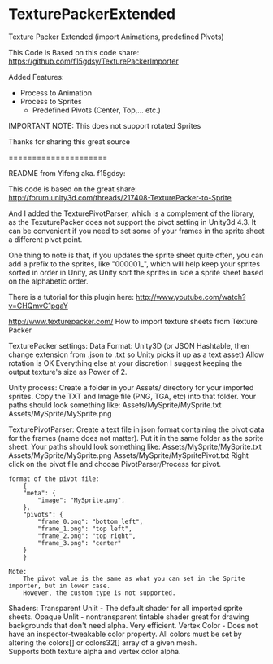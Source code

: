 TexturePackerExtended
=====================

Texture Packer Extended (import Animations, predefined Pivots)

This Code is Based on this code share: https://github.com/f15gdsy/TexturePackerImporter

Added Features:
  + Process to Animation
  + Process to Sprites
    + Predefined Pivots (Center, Top,... etc.)

IMPORTANT NOTE: 
This does not support rotated Sprites

Thanks for sharing this great source

=====================

README from Yifeng aka. f15gdsy:

This code is based on the great share: http://forum.unity3d.com/threads/217408-TexturePacker-to-Sprite

And I added the TexturePivotParser, which is a complement of the library, as the TexuturePacker does not support the pivot setting in Unity3d 4.3.
It can be convenient if you need to set some of your frames in the sprite sheet a different pivot point.

One thing to note is that, if you updates the sprite sheet quite often, 
you can add a prefix to the sprites, like "000001_", 
which will help keep your sprites sorted in order in Unity, 
as Unity sort the sprites in side a sprite sheet based on the alphabetic order.


There is a tutorial for this plugin here:
http://www.youtube.com/watch?v=CHQmvC1pqaY

http://www.texturepacker.com/
How to import texture sheets from Texture Packer

TexturePacker settings:
	Data Format:  Unity3D   (or JSON Hashtable, then change extension from .json to .txt so Unity picks it up as a text asset)
	Allow rotation is OK
	Everything else at your discretion
	I suggest keeping the output texture's size as Power of 2.
	
	
Unity process:
	Create a folder in your Assets/ directory for your imported sprites.
	Copy the TXT and Image file (PNG, TGA, etc) into that folder.
	Your paths should look something like:
		Assets/MySprite/MySprite.txt
		Assets/MySprite/MySprite.png
		
	

TexturePivotParser:
	Create a text file in json format containing the pivot data for the frames (name does not matter).
	Put it in the same folder as the sprite sheet.
	Your paths should look something like:
		Assets/MySprite/MySprite.txt
		Assets/MySprite/MySprite.png
		Assets/MySprite/MySpritePivot.txt
	Right click on the pivot file and choose PivotParser/Process for pivot.
	
	format of the pivot file:
		{
		"meta": {
			"image": "MySprite.png",	
		},
		"pivots": {
			"frame_0.png": "bottom left",
			"frame_1.png": "top left",
			"frame_2.png": "top right",
			"frame_3.png": "center"	
		}
		}
	
	Note: 
		The pivot value is the same as what you can set in the Sprite importer, but in lower case.
		However, the custom type is not supported.
			

	

Shaders:
	Transparent Unlit - 
		The default shader for all imported sprite sheets.
	Opaque Unlit - 
		nontransparent tintable shader great for drawing backgrounds that don't need alpha.  Very efficient.
	Vertex Color - 
		Does not have an inspector-tweakable color property.  All colors must be set by altering the colors[] or colors32[] array of a given mesh.  
		Supports both texture alpha and vertex color alpha.
